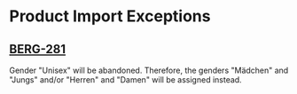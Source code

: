 # Product Import Exceptions

## [BERG-281](https://ambimax.atlassian.net/browse/BERG-281)

Gender "Unisex" will be abandoned. Therefore, the genders "Mädchen" and "Jungs" and/or "Herren" and "Damen" will be
assigned instead.
